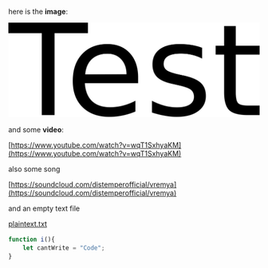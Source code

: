 here is the **image**:

![test.png](./test.png)

and some **video**:

[https://www.youtube.com/watch?v=wqT1SxhyaKM](https://www.youtube.com/watch?v=wqT1SxhyaKM)

also some song

[https://soundcloud.com/distemperofficial/vremya](https://soundcloud.com/distemperofficial/vremya)

and an empty text file

[plaintext.txt](./plaintext.txt)

```jsx
function i(){
	let cantWrite = "Code";
}
```